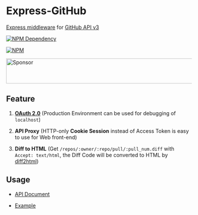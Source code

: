 # Express-GitHub

[Express middleware](http://expressjs.com/en/guide/using-middleware.html) for
[GitHub API v3](https://developer.github.com/v3/)

[![NPM Dependency](https://david-dm.org/TechQuery/Express-GitHub.svg)](https://david-dm.org/TechQuery/Express-GitHub)

[![NPM](https://nodei.co/npm/express-github.png?downloads=true&downloadRank=true&stars=true)](https://nodei.co/npm/express-github/)

<a target='_blank' rel='nofollow' href='https://app.codesponsor.io/link/terHRJgDULkGjswWhddcBSDJ/TechQuery/Express-GitHub'>
  <img alt='Sponsor' width='888' height='68' src='https://app.codesponsor.io/embed/terHRJgDULkGjswWhddcBSDJ/TechQuery/Express-GitHub.svg' />
</a>



## Feature

 1. [**OAuth 2.0**](https://oauth.net/2/) (Production Environment can be used for debugging of `localhost`)

 2. **API Proxy** (HTTP-only **Cookie Session** instead of Access Token is easy to use for Web front-end)

 3. **Diff to HTML** (Get `/repos/:owner/:repo/pull/:pull_num.diff` with `Accept: text/html`, the Diff Code will be converted to HTML by [diff2html](https://diff2html.xyz/))



## Usage

 - [API Document](https://techquery.github.io/Express-GitHub/)

 - [Example](https://github.com/FreeCodeCamp-Chengdu/GDN/blob/master/server/GitHub.js)
